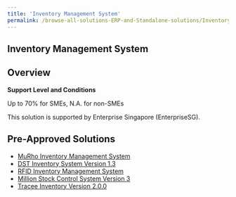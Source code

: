 ```yaml
---
title: 'Inventory Management System'
permalink: /browse-all-solutions-ERP-and-Standalone-solutions/Inventory-Mgmt-System
---
```


## Inventory Management System
## Overview

**Support Level and Conditions**

Up to 70% for SMEs, N.A. for non-SMEs

This solution is supported by Enterprise Singapore (EnterpriseSG).

## Pre-Approved Solutions

- <a href='/productivity-solutions-grant/solutionrepo/solution622' target='_blank'>MuRho Inventory Management System</a><br>
- <a href='/productivity-solutions-grant/solutionrepo/solution2279' target='_blank'>DST Inventory System Version 1.3</a><br>
- <a href='/productivity-solutions-grant/solutionrepo/solution2858' target='_blank'>RFID Inventory Management System</a><br>
- <a href='/productivity-solutions-grant/solutionrepo/solution2874' target='_blank'>Million Stock Control System Version 3</a><br>
- <a href='/productivity-solutions-grant/solutionrepo/solution3092' target='_blank'>Tracee Inventory Version 2.0.0</a><br>
